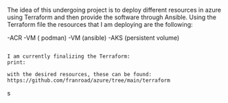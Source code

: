 
The idea of this undergoing project is to deploy different resources in azure using Terraform and then provide the software through Ansible.
Using the Terraform file the resources that I am deploying are the following:

-ACR
-VM ( podman)
-VM (ansible)
-AKS (persistent volume)
```#0969DA python

I am currently finalizing the Terraform:
print:

with the desired resources, these can be found: https://github.com/franroad/azure/tree/main/terraform
````

s
